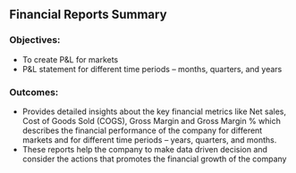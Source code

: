## Financial Reports Summary

### Objectives:
- To create P&L for markets
- P&L statement for different time periods – months, quarters, and years


### Outcomes:
- Provides detailed insights about the key financial metrics like Net sales, Cost of Goods Sold (COGS), Gross Margin and Gross Margin % which describes the financial performance of the company for different markets and for different time periods – years, quarters, and months. 
- These reports help the company to make data driven decision and consider the actions that promotes the financial growth of the company

